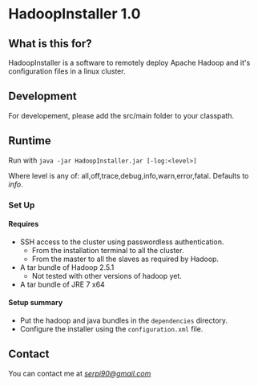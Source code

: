 # HadoopInstaller 1.0 #

## What is this for? ##

HadoopInstaller is a software to remotely deploy Apache Hadoop and it's configuration files in a linux cluster.

## Development

For developement, please add the src/main folder to your classpath.

## Runtime

Run with `java -jar HadoopInstaller.jar [-log:<level>]`

Where level is any of: all,off,trace,debug,info,warn,error,fatal. Defaults to *info*.

### Set Up ###

#### Requires ####

* SSH access to the cluster using passwordless authentication.
  * From the installation terminal to all the cluster.
  * From the master to all the slaves as required by Hadoop.
* A tar bundle of Hadoop 2.5.1
  * Not tested with other versions of hadoop yet.
* A tar bundle of JRE 7 x64

#### Setup summary ####
* Put the hadoop and java bundles in the `dependencies` directory.
* Configure the installer using the `configuration.xml` file.

## Contact ###

You can contact me at *serpi90@gmail.com*
